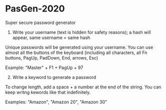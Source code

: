 # PasGen-2020
Super secure password generator

1) Write your username (text is hidden for safety reasons); a hash will appear, same username = same hash

Unique passwords will be generated using your username.
You can use almost all the buttons of the keyboard (including all characters, all Fn buttons, PagUp, PadDown, End, arrows, Esc)

Example: "Master" + F1 + PagUp + 97

2) Write a keyword to generate a password

To change length, add a space + a number at the end of the string.
You can keep writng kewords like that indefinitely.

Examples: "Amazon", "Amazon 20", "Amazon 30"
